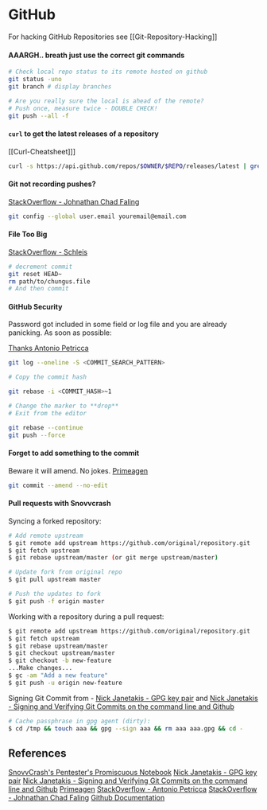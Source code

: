 # GitHub

For hacking GitHub Repositories see [[Git-Repository-Hacking]]

#### AAARGH.. breath just use the correct git commands

```bash
# Check local repo status to its remote hosted on github
git status -uno
git branch # display branches

# Are you really sure the local is ahead of the remote?
# Push once, measure twice - DOUBLE CHECK!
git push --all -f
```


#### `curl` to get the latest releases of a repository

[[Curl-Cheatsheet]]]
```bash
curl -s https://api.github.com/repos/$OWNER/$REPO/releases/latest | grep "browser_download_url" | cut -d '"' -f 4
```
#### Git not recording pushes?
[StackOverflow - Johnathan Chad Faling](https://stackoverflow.com/questions/15289768/github-commits-arent-recorded-in-the-your-contributions-calendar#19384175)
```bash
git config --global user.email youremail@email.com 
```

#### File Too Big 

[StackOverflow - Schleis](https://stackoverflow.com/questions/20002557/how-to-remove-a-too-large-file-in-a-commit-when-my-branch-is-ahead-of-master-by)
```bash
# decrement commit
git reset HEAD~
rm path/to/chungus.file
# And then commit
```


#### GitHub Security
Password got included in some field or log file and you are already panicking. As soon as possible:

[Thanks Antonio Petricca](https://stackoverflow.com/questions/5099333/git-accidental-inclusion-of-password-how-do-i-fix-it#5099338i)
```bash
git log --oneline -S <COMMIT_SEARCH_PATTERN>

# Copy the commit hash

git rebase -i <COMMIT_HASH>~1

# Change the marker to **drop**
# Exit from the editor

git rebase --continue
git push --force
```

#### Forget to add something to the commit 
Beware it will amend. No jokes. [Primeagen](https://www.youtube.com/c/ThePrimeagen)
```bash
git commit --amend --no-edit
```

#### Pull requests with Snovvcrash

Syncing a forked repository:
```bash
# Add remote upstream
$ git remote add upstream https://github.com/original/repository.git
$ git fetch upstream
$ git rebase upstream/master (or git merge upstream/master)

# Update fork from original repo
$ git pull upstream master

# Push the updates to fork
$ git push -f origin master
```

Working with a repository during a pull request:
```bash
$ git remote add upstream https://github.com/original/repository.git
$ git fetch upstream
$ git rebase upstream/master
$ git checkout upstream/master
$ git checkout -b new-feature
...Make changes...
$ gc -am "Add a new feature"
$ git push -u origin new-feature
```

Signing Git Commit from - [Nick Janetakis - GPG key pair](https://www.youtube.com/watch?v=1vVIpIvboSg) and [Nick Janetakis - Signing and Verifying Git Commits on the command line and Github](https://www.youtube.com/watch?v=4166ExAnxmo)
```bash
# Cache passphrase in gpg agent (dirty):
$ cd /tmp && touch aaa && gpg --sign aaa && rm aaa aaa.gpg && cd -
```

## References

[SnovvCrash's Pentester's Promiscuous Notebook](https://ppn.snovvcrash.rocks/admin/git)
[Nick Janetakis - GPG key pair](https://www.youtube.com/watch?v=1vVIpIvboSg)
[Nick Janetakis - Signing and Verifying Git Commits on the command line and Github](https://www.youtube.com/watch?v=4166ExAnxmo)
[Primeagen](https://www.youtube.com/c/ThePrimeagen)
[StackOverflow - Antonio Petricca](https://stackoverflow.com/questions/5099333/git-accidental-inclusion-of-password-how-do-i-fix-it#5099338i)
[StackOverflow - Johnathan Chad Faling](https://stackoverflow.com/questions/15289768/github-commits-arent-recorded-in-the-your-contributions-calendar#19384175)
[Github Documentation](https://docs.github.com/en)